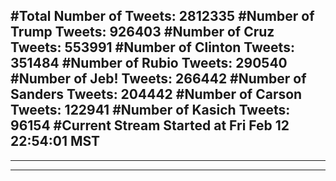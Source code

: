 #Total Number of Tweets: 2812335 
#Number of Trump Tweets: 926403
#Number of Cruz Tweets: 553991
#Number of Clinton Tweets: 351484
#Number of Rubio Tweets: 290540
#Number of Jeb! Tweets: 266442
#Number of Sanders Tweets: 204442
#Number of Carson Tweets: 122941
#Number of Kasich Tweets: 96154
#Current Stream Started at Fri Feb 12 22:54:01 MST
---
---
---
